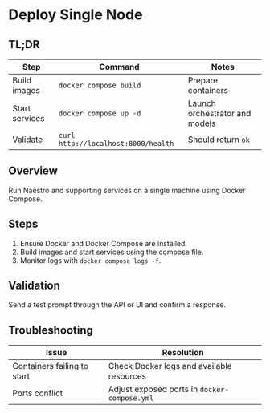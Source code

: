 # Deploy Single Node

## TL;DR
| Step | Command | Notes |
|------|---------|-------|
| Build images | `docker compose build` | Prepare containers |
| Start services | `docker compose up -d` | Launch orchestrator and models |
| Validate | `curl http://localhost:8000/health` | Should return `ok` |

## Overview
Run Naestro and supporting services on a single machine using Docker Compose.

## Steps
1. Ensure Docker and Docker Compose are installed.
2. Build images and start services using the compose file.
3. Monitor logs with `docker compose logs -f`.

## Validation
Send a test prompt through the API or UI and confirm a response.

## Troubleshooting
| Issue | Resolution |
|-------|-----------|
| Containers failing to start | Check Docker logs and available resources |
| Ports conflict | Adjust exposed ports in `docker-compose.yml` |
